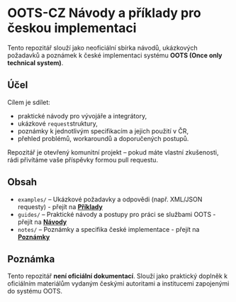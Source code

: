 # OOTS-CZ  Návody a příklady pro českou implementaci

Tento repozitář slouží jako neoficiální sbírka návodů, ukázkových požadavků a poznámek k české implementaci systému **OOTS (Once only technical system)**.

## Účel

Cílem je sdílet:
- praktické návody pro vývojáře a integrátory,
- ukázkové `request`struktury,
- poznámky k jednotlivým specifikacím a jejich použití v ČR,
- přehled problémů, workaroundů a doporučených postupů.

Repozitář je otevřený komunitní projekt – pokud máte vlastní zkušenosti, rádi přivítáme vaše příspěvky formou pull requestu.

## Obsah

- `examples/` – Ukázkové požadavky a odpovědi (např. XML/JSON requesty) - přejít na **[Příklady](/examples)**
- `guides/` – Praktické návody a postupy pro práci se službami OOTS - přejít na **[Návody](/guides)**
- `notes/` – Poznámky a specifika české implementace - přejít na **[Poznámky](/notes)**
  
## Poznámka

Tento repozitář **není oficiální dokumentací**. Slouží jako praktický doplněk k oficiálním materiálům vydaným českými autoritami a institucemi zapojenými do systému OOTS.



